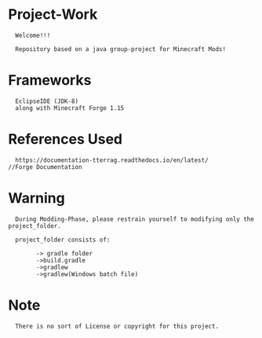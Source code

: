 # Project-Work

      Welcome!!!

      Repository based on a java group-project for Minecraft Mods!

# Frameworks
      EclipseIDE (JDK-8)
      along with Minecraft Forge 1.15
      
      
# References Used 

      https://documentation-tterrag.readthedocs.io/en/latest/         //Forge Documentation 
 
# Warning 
      During Modding-Phase, please restrain yourself to modifying only the project_folder.

      project_folder consists of:

            -> gradle folder
            ->build.gradle
            ->gradlew
            ->gradlew(Windows batch file)

# Note
      There is no sort of License or copyright for this project.
